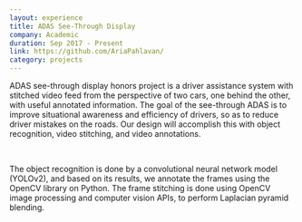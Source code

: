 ```yaml
---
layout: experience
title: ADAS See-Through Display
company: Academic
duration: Sep 2017 - Present
link: https://github.com/AriaPahlavan/
category: projects
---
```

<p>
ADAS see-through display honors project is a driver 
assistance system with stitched video feed from the perspective of two cars, one behind 
the other, with useful annotated information. The goal of the see-through ADAS is to improve 
situational awareness and efficiency of drivers, so as to reduce driver mistakes on the roads. 
Our design will accomplish this with object recognition, video stitching, and video annotations. 
</p>

<br>

<p>
The object recognition is done by a convolutional neural network model (YOLOv2), and based on its 
results, we annotate the frames using the OpenCV library on Python. The frame stitching is done 
using OpenCV image processing and computer vision APIs, to perform Laplacian pyramid blending.
</p>